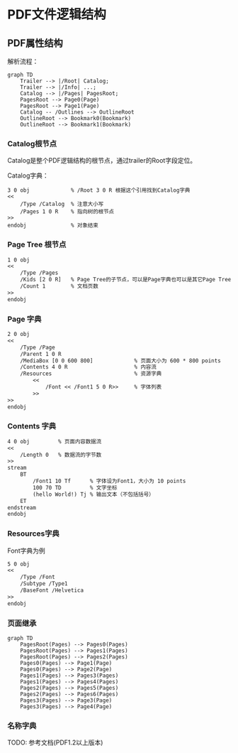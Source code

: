 # PDF文件逻辑结构

## PDF属性结构

解析流程：

```mermaid
graph TD
    Trailer --> |/Root| Catalog;
    Trailer --> |/Info| ...;
    Catalog --> |/Pages| PagesRoot;
    PagesRoot --> Page0(Page)
    PagesRoot --> Page1(Page)
    Catalog -- /Outlines --> OutlineRoot
    OutlineRoot --> Bookmark0(Bookmark)
    OutlineRoot --> Bookmark1(Bookmark)
```

### Catalog根节点

Catalog是整个PDF逻辑结构的根节点，通过trailer的Root字段定位。

Catalog字典：

```text
3 0 obj             % /Root 3 0 R 根据这个引用找到Catalog字典
<<
    /Type /Catalog  % 注意大小写
    /Pages 1 0 R    % 指向树的根节点
>>
endobj              % 对象结束
```

### Page Tree 根节点

```txt
1 0 obj
<<
    /Type /Pages
    /Kids [2 0 R]   % Page Tree的子节点，可以是Page字典也可以是其它Page Tree节点
    /Count 1        % 文档页数
>>
endobj
```

### Page 字典

```txt
2 0 obj
<<
    /Type /Page
    /Parent 1 0 R
    /MediaBox [0 0 600 800]             % 页面大小为 600 * 800 points
    /Contents 4 0 R                     % 内容流
    /Resources                          % 资源字典
        <<
            /Font << /Font1 5 0 R>>     % 字体列表
        >>
>>
endobj
```

### Contents 字典

```txt
4 0 obj         % 页面内容数据流
<<
    /Length 0   % 数据流的字节数
>>
stream
    BT
        /Font1 10 Tf      % 字体设为Font1，大小为 10 points
        100 70 TD         % 文字坐标
        (hello World!) Tj % 输出文本（不包括括号）
    ET
endstream
endobj
```

### Resources字典

Font字典为例

```txt
5 0 obj
<<
    /Type /Font
    /Subtype /Type1
    /BaseFont /Helvetica
>>
endobj
```

### 页面继承

```mermaid
graph TD
    PagesRoot(Pages) --> Pages0(Pages)
    PagesRoot(Pages) --> Pages1(Pages)
    PagesRoot(Pages) --> Pages2(Pages)
    Pages0(Pages) --> Page1(Page)
    Pages0(Pages) --> Page2(Page)
    Pages1(Pages) --> Pages3(Pages)
    Pages1(Pages) --> Pages4(Pages)
    Pages2(Pages) --> Pages5(Pages)
    Pages2(Pages) --> Pages6(Pages)
    Pages3(Pages) --> Page3(Page)
    Pages3(Pages) --> Page4(Page)
```

### 名称字典

TODO: 参考文档(PDF1.2以上版本)